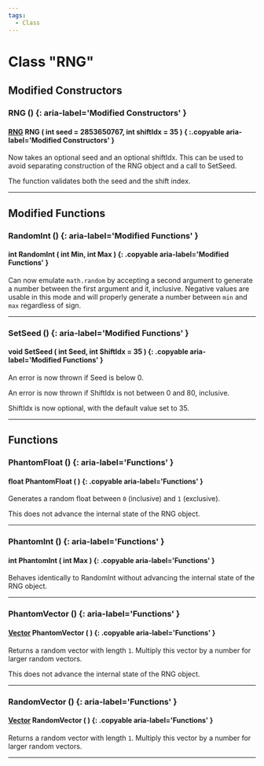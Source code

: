 ```yaml
---
tags:
  - Class
---
```

# Class "RNG"


## Modified Constructors

### RNG () {: aria-label='Modified Constructors' }
#### [RNG](RNG.md) RNG ( int seed = 2853650767, int shiftIdx = 35 ) { :.copyable aria-label='Modified Constructors' }
Now takes an optional seed and an optional shiftIdx.
This can be used to avoid separating construction of the RNG object and a call to SetSeed.

The function validates both the seed and the shift index.

___

## Modified Functions

### RandomInt () {: aria-label='Modified Functions' }
#### int RandomInt ( int Min, int Max ) {: .copyable aria-label='Modified Functions' }
Can now emulate `math.random` by accepting a second argument to generate a number between the first argument and it, inclusive. Negative values are usable in this mode and will properly generate a number between `min` and `max` regardless of sign.

___

### SetSeed () {: aria-label='Modified Functions' }
#### void SetSeed ( int Seed, int ShiftIdx = 35 ) {: .copyable aria-label='Modified Functions' }
An error is now thrown if Seed is below 0.

An error is now thrown if ShiftIdx is not between 0 and 80, inclusive.

ShiftIdx is now optional, with the default value set to 35.

___
## Functions 


### PhantomFloat () {: aria-label='Functions' }
#### float PhantomFloat ( ) {: .copyable aria-label='Functions' }
Generates a random float between `0` (inclusive) and `1` (exclusive).

This does not advance the internal state of the RNG object.

___
### PhantomInt () {: aria-label='Functions' }
#### int PhantomInt ( int Max ) {: .copyable aria-label='Functions' }
Behaves identically to RandomInt without advancing the internal state of the RNG object.

___
### PhantomVector () {: aria-label='Functions' }
#### [Vector](Vector.md) PhantomVector ( ) {: .copyable aria-label='Functions' }
Returns a random vector with length `1`. Multiply this vector by a number for larger random vectors.

This does not advance the internal state of the RNG object.

___
### RandomVector () {: aria-label='Functions' }
#### [Vector](Vector.md) RandomVector ( ) {: .copyable aria-label='Functions' }
Returns a random vector with length `1`. Multiply this vector by a number for larger random vectors.

___

